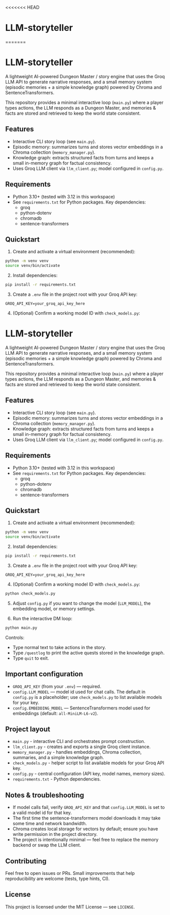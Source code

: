 <<<<<<< HEAD
# LLM-storyteller
=======
# LLM-storyteller

A lightweight AI-powered Dungeon Master / story engine that uses the Groq LLM API to generate narrative responses, and a small memory system (episodic memories + a simple knowledge graph) powered by Chroma and SentenceTransformers.

This repository provides a minimal interactive loop (`main.py`) where a player types actions, the LLM responds as a Dungeon Master, and memories & facts are stored and retrieved to keep the world state consistent.

## Features
- Interactive CLI story loop (see `main.py`).
- Episodic memory: summarizes turns and stores vector embeddings in a Chroma collection (`memory_manager.py`).
- Knowledge graph: extracts structured facts from turns and keeps a small in-memory graph for factual consistency.
- Uses Groq LLM client via `llm_client.py`; model configured in `config.py`.

## Requirements
- Python 3.10+ (tested with 3.12 in this workspace)
- See `requirements.txt` for Python packages. Key dependencies:
	- groq
	- python-dotenv
	- chromadb
	- sentence-transformers

## Quickstart
1. Create and activate a virtual environment (recommended):

```bash
python -m venv venv
source venv/bin/activate
```

2. Install dependencies:

```bash
pip install -r requirements.txt
```

3. Create a `.env` file in the project root with your Groq API key:

```text
GROQ_API_KEY=your_groq_api_key_here
```

4. (Optional) Confirm a working model ID with `check_models.py`:

# LLM-storyteller

A lightweight AI-powered Dungeon Master / story engine that uses the Groq LLM API to generate narrative responses, and a small memory system (episodic memories + a simple knowledge graph) powered by Chroma and SentenceTransformers.

This repository provides a minimal interactive loop (`main.py`) where a player types actions, the LLM responds as a Dungeon Master, and memories & facts are stored and retrieved to keep the world state consistent.

## Features
- Interactive CLI story loop (see `main.py`).
- Episodic memory: summarizes turns and stores vector embeddings in a Chroma collection (`memory_manager.py`).
- Knowledge graph: extracts structured facts from turns and keeps a small in-memory graph for factual consistency.
- Uses Groq LLM client via `llm_client.py`; model configured in `config.py`.

## Requirements
- Python 3.10+ (tested with 3.12 in this workspace)
- See `requirements.txt` for Python packages. Key dependencies:
  - groq
  - python-dotenv
  - chromadb
  - sentence-transformers

## Quickstart
1. Create and activate a virtual environment (recommended):

```bash
python -m venv venv
source venv/bin/activate
```

2. Install dependencies:

```bash
pip install -r requirements.txt
```

3. Create a `.env` file in the project root with your Groq API key:

```text
GROQ_API_KEY=your_groq_api_key_here
```

4. (Optional) Confirm a working model ID with `check_models.py`:

```bash
python check_models.py
```

5. Adjust `config.py` if you want to change the model (`LLM_MODEL`), the embedding model, or memory settings.

6. Run the interactive DM loop:

```bash
python main.py
```

Controls:
- Type normal text to take actions in the story.
- Type `/questlog` to print the active quests stored in the knowledge graph.
- Type `quit` to exit.

## Important configuration
- `GROQ_API_KEY` (from your `.env`) — required.
- `config.LLM_MODEL` — model id used for chat calls. The default in `config.py` is a placeholder; use `check_models.py` to list available models for your key.
- `config.EMBEDDING_MODEL` — SentenceTransformers model used for embeddings (default: `all-MiniLM-L6-v2`).

## Project layout
- `main.py` - interactive CLI and orchestrates prompt construction.
- `llm_client.py` - creates and exports a single Groq client instance.
- `memory_manager.py` - handles embeddings, Chroma collection, summaries, and a simple knowledge graph.
- `check_models.py` - helper script to list available models for your Groq API key.
- `config.py` - central configuration (API key, model names, memory sizes).
- `requirements.txt` - Python dependencies.

## Notes & troubleshooting
- If model calls fail, verify `GROQ_API_KEY` and that `config.LLM_MODEL` is set to a valid model id for that key.
- The first time the sentence-transformers model downloads it may take some time and network bandwidth.
- Chroma creates local storage for vectors by default; ensure you have write permission in the project directory.
- The project is intentionally minimal — feel free to replace the memory backend or swap the LLM client.

## Contributing
Feel free to open issues or PRs. Small improvements that help reproducibility are welcome (tests, type hints, CI).

## License
This project is licensed under the MIT License — see `LICENSE`.
